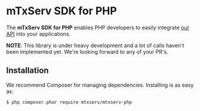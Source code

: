 # mTxServ SDK for PHP

The **mTxServ SDK for PHP** enables PHP developers to easily integrate [our API][mtxapi] into your applications.

**NOTE**: This library is under heavy development and a lot of calls haven't been implemented yet. We're looking forward to any of your PR's.

## Installation
We recommend Composer for managing dependencies. Installing is as easy as:

    $ php composer.phar require mtxserv/mtxserv-php

<!--- END API -->

[mtxapi]: https://www.mtxserv.fr/mtxserv-api
